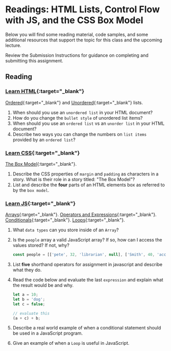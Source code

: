 # Readings: HTML Lists, Control Flow with JS, and the CSS Box Model

Below you will find some reading material, code samples, and some additional resources that support the topic for this class and the upcoming lecture.

Review the Submission Instructions for guidance on completing and submitting this assignment.

## Reading

### [Learn HTML](https://developer.mozilla.org/en-US/docs/Web/HTML){:target="_blank"}

[Ordered](https://developer.mozilla.org/en-US/docs/Web/HTML/Element/ol){:target="_blank"} and [Unordered](https://developer.mozilla.org/en-US/docs/Web/HTML/Element/ul){:target="_blank"} lists.

1. When should you use an `unordered list` in your HTML document?
1. How do you change the `bullet style` of unordered list items?
1. When should you use an `ordered list` vs an `unorder list` in your HTML document?
1. Describe two ways you can change the numbers on `list items` provided by an `ordered list`?

### [Learn CSS](https://developer.mozilla.org/en-US/docs/Learn/CSS){:target="_blank"}

[The Box Model](https://developer.mozilla.org/en-US/docs/Learn/CSS/Building_blocks/The_box_model){:target="_blank"}.

1. Describe the CSS properties of `margin` and `padding` as characters in a story. What is their role in a story titled: "The Box Model"?
1. List and describe the **four** parts of an HTML elements box as referred to by the `box model`.

### [Learn JS](https://developer.mozilla.org/en-US/docs/Learn/JavaScript){:target="_blank"}

[Arrays](https://developer.mozilla.org/en-US/docs/Learn/JavaScript/First_steps/Arrays){:target="_blank"}.
[Operators and Expressions](https://developer.mozilla.org/en-US/docs/Web/JavaScript/Guide/Expressions_and_Operators){:target="_blank"}.
[Conditionals](https://developer.mozilla.org/en-US/docs/Learn/JavaScript/Building_blocks/conditionals){:target="_blank"}.
[Loops](https://developer.mozilla.org/en-US/docs/Learn/JavaScript/Building_blocks/Looping_code){:target="_blank"}.

1. What `data types` can you store inside of an `Array`?
1. Is the `people` array a valid JavaScript array?  If so, how can I access the values stored? If not, why?

    ```javascript
    const people = [['pete', 32, 'librarian', null], ['Smith', 40, 'accountant', 'fishing:hiking:rock_climbing'], ['bill', null, 'artist', null]];
    ```

1. List **five** shorthand operators for assignment in javascript and describe what they do.
1. Read the code below and evaluate the last `expression` and explain what the result would be and why.

    ```javascript
    let a = 10;
    let b = 'dog';
    let c = false;

    // evaluate this
    (a + c) + b;
    ```

1. Describe a real world example of when a conditional statement should be used in a JavaScript program.
1. Give an example of when a `Loop` is useful in JavaScript.

<!--
## Additional Resources

### Videos

### Bookmark/Skim
 -->
